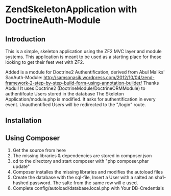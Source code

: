 ZendSkeletonApplication with DoctrineAuth-Module
================================================

Introduction
------------
This is a simple, skeleton application using the ZF2 MVC layer and module
systems. This application is meant to be used as a starting place for those
looking to get their feet wet with ZF2.

Added is a module for Doctrine2 Authentification, derived from Abul Maliks' SanAuth-Module:
http://samsonasik.wordpress.com/2012/10/04/zend-framework-2-step-by-step-build-form-using-annotation-builder/
Thanks Abdul!
It uses Doctrine2 (DoctrineModule/DoctrineORMModule) to authentifcate Users stored in the database
The Skeleton Application/module.php is modified. It asks for authentification in every event. 
Unauthentified Users will be redirected to the "/login" route.


Installation
------------

Using Composer
----------------------------

1. Get the source from here
2. The missing libraries & dependencies are stored in composer.json
3. cd to the directory and start composer with "php composer.phar update"
4. Composer installes the missing libraries and modifies the autoload files
5. Create the database with the sql-file, Insert a User with a salted an sha1-hashed password. The salte from the same row will e used.
6. Complete config/autoload/database.local.php with Your DB-Credentials
